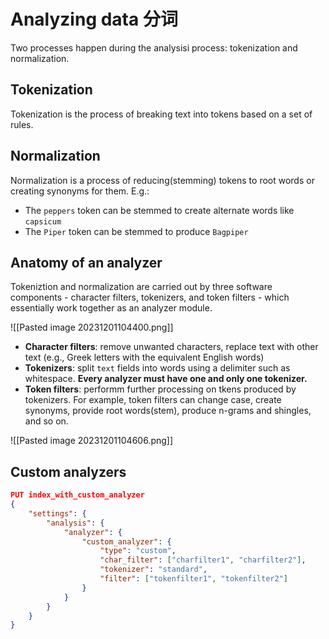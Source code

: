 # Analyzing data 分词

Two processes happen during the analysisi process: tokenization and normalization.

## Tokenization

Tokenization is the process of breaking text into tokens based on a set of rules.

## Normalization

Normalization is a process of reducing(stemming) tokens to root words or creating synonyms for them. E.g.:

- The `peppers` token can be stemmed to create alternate words like `capsicum`
- The `Piper` token can be stemmed to produce `Bagpiper`


## Anatomy of an analyzer

Tokeniztion and normalization are carried out by three software components - character filters, tokenizers, and token filters - which essentially work together as an analyzer module.

![[Pasted image 20231201104400.png]]

- **Character filters**: remove unwanted characters, replace text with other text (e.g., Greek letters with the equivalent English words)
- **Tokenizers**: split `text` fields into words using a delimiter such as whitespace. __Every analyzer must have one and only one tokenizer.__
- **Token filters**: performm further processing on tkens produced by tokenizers. For example, token filters can change case, create synonyms, provide root words(stem), produce n-grams and shingles, and so on.

![[Pasted image 20231201104606.png]]

## Custom analyzers

```json
PUT index_with_custom_analyzer
{
    "settings": {
        "analysis": {
            "analyzer": {
                "custom_analyzer": {
                    "type": "custom",
                    "char_filter": ["charfilter1", "charfilter2"],
                    "tokenizer": "standard",
                    "filter": ["tokenfilter1", "tokenfilter2"]
                }
            }
        }
    }
}
```